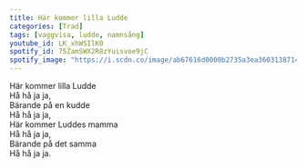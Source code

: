 ```yaml
---
title: Här kommer lilla Ludde
categories: [Trad]
tags: [vaggvisa, ludde, namnsång]
youtube_id: LK_xhWSIlK0
spotify_id: 75ZamSWX2R8zYuisvoe9jC
spotify_image: "https://i.scdn.co/image/ab67616d0000b2735a3ea36031387149f6a07e22"
---
```


Här kommer lilla Ludde  
Hå hå ja ja,  
Bärande på en kudde  
Hå hå ja ja,  
Här kommer Luddes mamma  
Hå hå ja ja,  
Bärande på det samma  
Hå hå ja ja.
